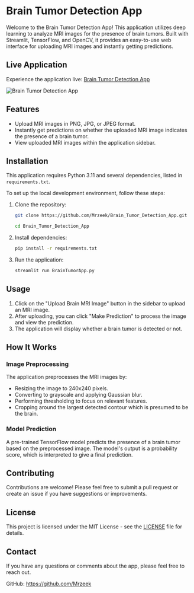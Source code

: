 # Brain Tumor Detection App

Welcome to the Brain Tumor Detection App! This application utilizes deep learning to analyze MRI images for the presence of brain tumors. Built with Streamlit, TensorFlow, and OpenCV, it provides an easy-to-use web interface for uploading MRI images and instantly getting predictions.

## Live Application

Experience the application live: [Brain Tumor Detection App](https://braintumordetectionapp-deeplearning.streamlit.app/)

![Brain Tumor Detection App](screenshot.png)

## Features

- Upload MRI images in PNG, JPG, or JPEG format.
- Instantly get predictions on whether the uploaded MRI image indicates the presence of a brain tumor.
- View uploaded MRI images within the application sidebar.

## Installation

This application requires Python 3.11 and several dependencies, listed in `requirements.txt`.

To set up the local development environment, follow these steps:

1. Clone the repository:
    ```bash
    git clone https://github.com/Mrzeek/Brain_Tumor_Detection_App.git

    cd Brain_Tumor_Detection_App
    ```

2. Install dependencies:
    ```bash
    pip install -r requirements.txt
    ```

3. Run the application:
    ```bash
    streamlit run BrainTumorApp.py
    ```

## Usage

1. Click on the "Upload Brain MRI Image" button in the sidebar to upload an MRI image.
2. After uploading, you can click "Make Prediction" to process the image and view the prediction.
3. The application will display whether a brain tumor is detected or not.

## How It Works

### Image Preprocessing

The application preprocesses the MRI images by:

- Resizing the image to 240x240 pixels.
- Converting to grayscale and applying Gaussian blur.
- Performing thresholding to focus on relevant features.
- Cropping around the largest detected contour which is presumed to be the brain.

### Model Prediction

A pre-trained TensorFlow model predicts the presence of a brain tumor based on the preprocessed image.
The model's output is a probability score, which is interpreted to give a final prediction.

## Contributing

Contributions are welcome! Please feel free to submit a pull request or create an issue if you have suggestions or improvements.

## License

This project is licensed under the MIT License - see the [LICENSE](LICENSE.md)
 file for details.

## Contact

If you have any questions or comments about the app, please feel free to reach out.

GitHub: https://github.com/Mrzeek
